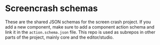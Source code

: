 # Screencrash schemas

These are the shared JSON schemas for the screen crash project. If you add a new component, make sure to add a component action
schema and link it in the `action.schema.json` file. This repo is used as subrepos in other parts of the project, mainly core
and the editor/studio.
